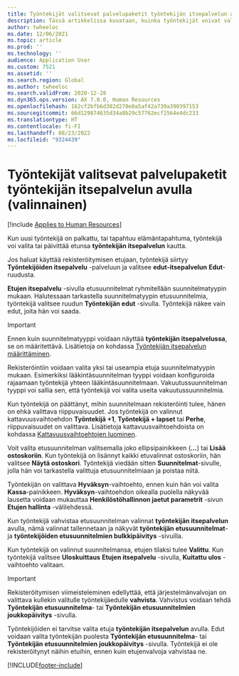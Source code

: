 ```yaml
---
title: Työntekijät valitsevat palvelupaketit työntekijän itsepalvelun avulla (valinnainen)
description: Tässä artikkelissa kuvataan, kuinka työntekijät voivat valita tai päivittää etujaan.
author: twheeloc
ms.date: 12/06/2021
ms.topic: article
ms.prod: ''
ms.technology: ''
audience: Application User
ms.custom: 7521
ms.assetid: ''
ms.search.region: Global
ms.author: twheeloc
ms.search.validFrom: 2020-12-28
ms.dyn365.ops.version: AX 7.0.0, Human Resources
ms.openlocfilehash: 162cf2bfb6d382d270e0a5af42a739a390397153
ms.sourcegitcommit: 66d129874635d34a8b29c57762ecf1564e4dc233
ms.translationtype: HT
ms.contentlocale: fi-FI
ms.lasthandoff: 08/23/2022
ms.locfileid: "9324439"
---
```

# <a name="employees-select-plans-by-using-employee-self-service-optional"></a>Työntekijät valitsevat palvelupaketit työntekijän itsepalvelun avulla (valinnainen)

[!include [Applies to Human Resources](../includes/applies-to-hr.md)]

Kun uusi työntekijä on palkattu, tai tapahtuu elämäntapahtuma, työntekijä voi valita tai päivittää etunsa **työntekijän itsepalvelun** kautta.

Jos haluat käyttää rekisteröitymisen etujaan, työntekijä siirtyy **Työntekijöiden itsepalvelu** -palveluun ja valitsee **edut-itsepalvelun** **Edut**-ruudusta.

**Etujen itsepalvelu** -sivulla etusuunnitelmat ryhmitellään suunnitelmatyypin mukaan. Halutessaan tarkastella suunnitelmatyypin etusuunnitelmia, työntekijä valitsee ruudun **Työntekijän edut** -sivulla. Työntekijä näkee vain edut, joita hän voi saada.

> [!IMPORTANT]
> Ennen kuin suunnitelmatyyppi voidaan näyttää **työntekijän itsepalvelussa**, se on määritettävä. Lisätietoja on kohdassa [Työntekijän itsepalvelun määrittäminen](/dynamics365/human-resources/hr-benefits-setup-employee-self-service).

Rekisteröintiin voidaan valita yksi tai useampia etuja suunnitelmatyypin mukaan. Esimerkiksi lääkintäsuunnitelman tyyppi voidaan konfiguroida rajaamaan työntekijä yhteen lääkintäsuunnitelmaan. Vakuutussuunnitelman tyyppi voi sallia sen, että työntekijä voi valita useita vakuutussuunnitelmia.

Kun työntekijä on päättänyt, mihin suunnitelmaan rekisteröinti tulee, hänen on ehkä valittava riippuvaisuudet. Jos työntekijä on valinnut kattavuusvaihtoehdon **Työntekijä +1**, **Työntekijä + lapset** tai **Perhe**, riippuvaisuudet on valittava. Lisätietoja kattavuusvaihtoehdoista on kohdassa [Kattavuusvaihtoehtojen luominen](/dynamics365/human-resources/hr-benefits-setup-coverage-options).

Voit valita etusuunnitelman valitsemalla joko ellipsipainikkeen (**...**) tai **Lisää ostoskoriin**. Kun työntekijä on lisännyt kaikki etuvalinnat ostoskoriin, hän valitsee **Näytä ostoskori**. Työntekijä viedään sitten **Suunnitelmat**-sivulle, jolla hän voi tarkastella valittuja etusuunnitelmiaan ja poistaa niitä.

Työntekijän on valittava **Hyväksyn**-vaihtoehto, ennen kuin hän voi valita **Kassa**-painikkeen. **Hyväksyn**-vaihtoehdon oikealla puolella näkyvää lausetta voidaan mukauttaa **Henkilöstöhallinnon jaetut parametrit** -sivun **Etujen hallinta** -välilehdessä.

Kun työntekijä vahvistaa etusuunnitelman valinnat **työntekijän itsepalvelun** avulla, nämä valinnat tallennetaan ja näkyvät **työntekijän etusuunnitelmat**- ja **työntekijöiden etusuunnitelmien bulkkipäivitys** -sivuilla.

Kun työntekijä on valinnut suunnitelmansa, etujen tilaksi tulee **Valittu**. Kun työntekijä valitsee **Uloskuittaus** **Etujen itsepalvelu** -sivulla, **Kuitattu ulos** -vaihtoehto valitaan.

> [!IMPORTANT]
> Rekisteröitymisen viimeisteleminen edellyttää, että järjestelmänvalvojan on valittava kullekin valitulle työntekijäedulle **vahvista**. Vahvistus voidaan tehdä **Työntekijän etusuunnitelma**- tai **Työntekijän etusuunnitelmien joukkopäivitys** -sivulla.
>

Työntekijöiden ei tarvitse valita etuja **työntekijän itsepalvelun** avulla. Edut voidaan valita työntekijän puolesta **Työntekijän etusuunnitelma**- tai **Työntekijän etusuunnitelmien joukkopäivitys** -sivulla. Työntekijä ei ole rekisteröitynyt näihin etuihin, ennen kuin etujenvalvoja vahvistaa ne.

[!INCLUDE[footer-include](../includes/footer-banner.md)]
